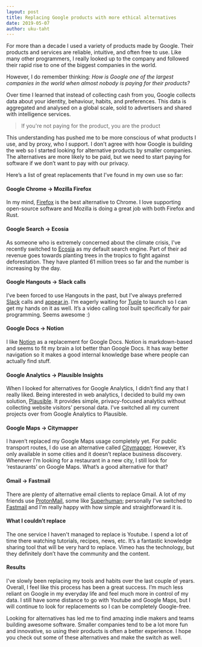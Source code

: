 ```yaml
---
layout: post
title: Replacing Google products with more ethical alternatives
date: 2019-05-07
author: uku-taht
---
```


For more than a decade I used a variety of products made by Google. Their products and services are reliable, intuitive, and often free to use.
Like many other programmers, I really looked up to the company and followed their rapid rise to one of the biggest companies in the world.

However, I do remember thinking: _How is Google one of the largest companies in the world when almost nobody is paying for their products?_

Over time I learned that instead of collecting cash from you, Google collects data about your identity, behaviour, habits, and preferences. This data is aggregated and analysed on a global scale, sold to advertisers and shared with intelligence services.

> If you're not paying for the product, you are the product


This understanding has pushed me to be more conscious of what products I use, and by proxy, who I support. I don't agree with how Google is building the web so I started looking for alternative products by smaller companies. The alternatives are more likely to be paid, but we need to start paying for software if we don’t want to pay with our privacy.

Here’s a list of great replacements that I’ve found in my own use so far:

#### Google Chrome -> Mozilla Firefox
In my mind, [Firefox](https://www.mozilla.org/en-US/firefox/new/) is the best alternative to Chrome. I love supporting open-source software and Mozilla is doing a great job with both Firefox and Rust.

#### Google Search -> Ecosia
As someone who is extremely concerned about the climate crisis, I've recently switched to [Ecosia](https://www.ecosia.org/) as my default search engine. Part of their ad revenue goes towards planting trees in the tropics to fight against deforestation. They have planted 61 million trees so far and the number is increasing by the day.

#### Google Hangouts -> Slack calls
I’ve been forced to use Hangouts in the past, but I've always preferred [Slack](https://slack.com/intl/en-gb/) calls and [appear.in](https://appear.in). I’m eagerly waiting for [Tuple](https://tuple.app) to launch so I can get my hands on it as well. It’s a video calling tool built specifically for pair programming. Seems awesome :)

#### Google Docs -> Notion
I like [Notion](https://notion.so) as a replacement for Google Docs. Notion is markdown-based and seems to fit my brain a lot better than Google Docs. It has way better navigation so it makes a good internal knowledge base where people can actually find stuff.

#### Google Analytics -> Plausible Insights
When I looked for alternatives for Google Analytics, I didn’t find any that I really liked. Being interested in web analytics, I decided to build my own solution, [Plausible](https://plausible.io). It provides simple, privacy-focused analytics without collecting website visitors’ personal data. I've switched all my current projects over from Google Analytics to Plausible.

#### Google Maps -> Citymapper
I haven’t replaced my Google Maps usage completely yet. For public transport routes, I do use an alternative called [Citymapper](https://citymapper.com/). However, it’s only available in some cities and it doesn’t replace business discovery.  Whenever I’m looking for a restaurant in a new city, I still look for ‘restaurants’ on Google Maps. What’s a good alternative for that?

#### Gmail -> Fastmail
There are plenty of alternative email clients to replace Gmail. A lot of my friends use [ProtonMail](https://protonmail.com/), some like [Superhuman](https://superhuman.com/); personally I've switched to [Fastmail](https://www.fastmail.com) and I'm really happy with how simple and straightforward it is.

#### What I couldn’t replace

The one service I haven't managed to replace is Youtube. I spend a lot of time there watching tutorials, recipes, news, etc. It’s a fantastic knowledge sharing tool that will be very hard to replace. Vimeo has the technology, but they definitely don’t have the community and the content.

#### Results

I've slowly been replacing my tools and habits over the last couple of years. Overall, I feel like this process has been a great success. I’m much less reliant on Google in my everyday life and feel much more in control of my data. I still have some distance to go with Youtube and Google Maps, but I will continue to look for replacements so I can be completely Google-free.

Looking for alternatives has led me to find amazing indie makers and teams building awesome software. Smaller companies tend to be a lot more fun and innovative, so using their products is often a better experience. I hope you check out some of these alternatives and make the switch as well.
